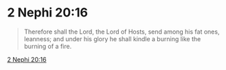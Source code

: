 # 2 Nephi 20:16

> Therefore shall the Lord, the Lord of Hosts, send among his fat ones, leanness; and under his glory he shall kindle a burning like the burning of a fire.

[2 Nephi 20:16](https://www.churchofjesuschrist.org/study/scriptures/bofm/2-ne/20?lang=eng&id=p16#p16)


